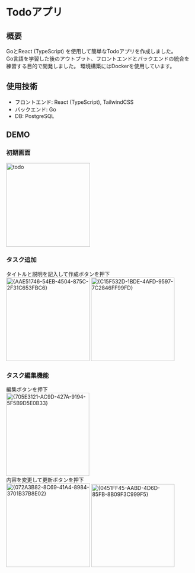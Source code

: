 # Todoアプリ

 
## 概要
GoとReact (TypeScript) を使用して簡単なTodoアプリを作成しました。  
Go言語を学習した後のアウトプット、フロントエンドとバックエンドの統合を練習する目的で開発しました。
環境構築にはDockerを使用しています。

## 使用技術
- フロントエンド: React (TypeScript), TailwindCSS
- バックエンド: Go
- DB: PostgreSQL

## DEMO
### 初期画面
<img width="226" alt="todo" src="https://github.com/user-attachments/assets/c43f3461-21e5-4960-9d99-c5086cbd021b">


### タスク追加
タイトルと説明を記入して作成ボタンを押下  
<img width="225" alt="{AAE51746-54EB-4504-875C-2F31C653FBC6}" src="https://github.com/user-attachments/assets/e46729a3-baa5-48be-aab8-81850ff7ce6a">
<img width="225" alt="{C15F532D-1BDE-4AFD-9597-7C2846FF99FD}" src="https://github.com/user-attachments/assets/01173d30-c483-4709-8587-be5280006058">


### タスク編集機能
編集ボタンを押下  
<img width="224" alt="{705E3121-AC9D-427A-9194-5F5B9D5E0B33}" src="https://github.com/user-attachments/assets/df30f754-7942-4ca4-93e6-c609292c30d7">  
内容を変更して更新ボタンを押下  
<img width="226" alt="{072A3B82-8C69-41A4-8984-3701B37B8E02}" src="https://github.com/user-attachments/assets/fa98756a-2ea2-4b79-aa99-2afbb123dbc1">
<img width="224" alt="{0451FF45-AABD-4D6D-85FB-8B09F3C999F5}" src="https://github.com/user-attachments/assets/c9260778-32ad-48d3-b220-a134bdad6ac9">


